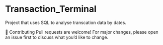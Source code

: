 # Transaction_Terminal
Project that uses SQL to analyse transcation data by dates.

🤝 Contributing
Pull requests are welcome! For major changes, please open an issue first to discuss what you’d like to change.


